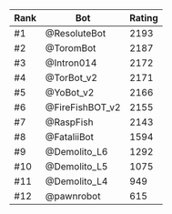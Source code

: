 Rank|Bot|Rating
---|---|---
#1|@ResoluteBot|2193
#2|@ToromBot|2187
#3|@Intron014|2172
#4|@TorBot_v2|2171
#5|@YoBot_v2|2166
#6|@FireFishBOT_v2|2155
#7|@RaspFish|2143
#8|@FataliiBot|1594
#9|@Demolito_L6|1292
#10|@Demolito_L5|1075
#11|@Demolito_L4|949
#12|@pawnrobot|615
